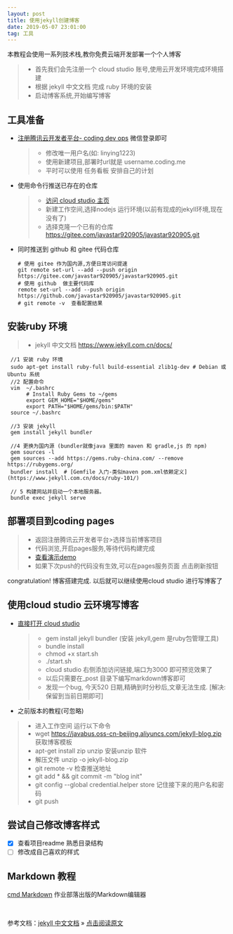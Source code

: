 ```yaml
---
layout: post
title: 使用jekyll创建博客
date: 2019-05-07 23:01:00 
tag: 工具
---
```


本教程会使用一系列技术栈,教你免费云端开发部署一个个人博客

> * 首先我们会先注册一个 cloud studio 账号,使用云开发环境完成环境搭建
> * 根据 jekyll  中文文档 完成 ruby 环境的安装
> * 启动博客系统,开始编写博客

## 工具准备
* [注册腾讯云开发者平台- coding dev ops](https://dev.tencent.com/login) 微信登录即可
  > * 修改唯一用户名(如: linying1223)
  > * 使用新建项目,部署时url就是 username.coding.me 
  > * 平时可以使用 任务看板 安排自己的计划
  
* 使用命令行推送已存在的仓库
  > * [访问 cloud studio 主页](https://javabus.cloudstudio.net/dashboard/workspace)
  > * 新建工作空间,选择nodejs 运行环境(以前有现成的jekyll环境,现在没有了)
  > * 选择克隆一个已有的仓库 https://gitee.com/javastar920905/javastar920905.git

* 同时推送到 github 和 gitee  代码仓库 
  ```
  # 使用 gitee 作为国内源,方便日常访问提速
  git remote set-url --add --push origin https://gitee.com/javastar920905/javastar920905.git 
  # 使用 github  做主要代码库 
  remote set-url --add --push origin https://github.com/javastar920905/javastar920905.git
  # git remote -v  查看配置结果
  ```
  

## 安装ruby 环境
  > * jekyll  中文文档  https://www.jekyll.com.cn/docs/

  ```
   //1 安装 ruby 环境
   sudo apt-get install ruby-full build-essential zlib1g-dev # Debian 或 Ubuntu 系统
   //2 配置命令
   vim  ~/.bashrc
        # Install Ruby Gems to ~/gems
        export GEM_HOME="$HOME/gems"
        export PATH="$HOME/gems/bin:$PATH"
   source ~/.bashrc

   //3 安装 jekyll
   gem install jekyll bundler

   //4 更换为国内源 (bundler就像java 里面的 maven 和 gradle,js 的 npm)
   gem sources -l 
   gem sources --add https://gems.ruby-china.com/ --remove https://rubygems.org/
   bundler install  # [Gemfile 入门-类似maven pom.xml依赖定义](https://www.jekyll.com.cn/docs/ruby-101/)

   // 5 构建网站并启动一个本地服务器。
   bundle exec jekyll serve        
  ```

##  部署项目到coding pages
  > * 返回注册腾讯云开发者平台>选择当前博客项目
  > * 代码浏览,开启pages服务,等待代码构建完成
  > * [查看演示demo](http://linying1223.coding.me)
  > * 如果下次push的代码没有生效,可以在pages服务页面 点击刷新按钮

congratulation! 博客搭建完成. 以后就可以继续使用cloud studio 进行写博客了

## 使用cloud studio 云环境写博客
* [直接打开 cloud studio ](https://studio.dev.tencent.com/dashboard/workspace)
  > * gem install jekyll bundler (安装 jekyll,gem 是ruby包管理工具)
  > * bundle install 
  > * chmod +x start.sh 
  > * ./start.sh 
  > * cloud studio 右侧添加访问链接,端口为3000 即可预览效果了
  > * 以后只需要在_post 目录下编写markdown博客即可
  > * 发现一个bug, 今天520 日期,精确到时分秒后,文章无法生成. [解决:保留到当前日期即可]

 * 之前版本的教程(可忽略) 
  > * 进入工作空间 运行以下命令
  > * wget https://javabus.oss-cn-beijing.aliyuncs.com/jekyll-blog.zip 获取博客模板
  > * apt-get install zip unzip 安装unzip 软件
  > * 解压文件 unzip -o jekyll-blog.zip
  > * git remote -v 检查推送地址
  > * git add * && git commit -m "blog init" 
  > * git config --global credential.helper store  记住接下来的用户名和密码
  > * git push 

## 尝试自己修改博客样式
- [x] 查看项目readme 熟悉目录结构
- [ ] 修改成自己喜欢的样式

## Markdown 教程
[cmd Markdown](https://www.zybuluo.com/mdeditor) 作业部落出版的Markdown编辑器 




<br>

参考文档：[jekyll  中文文档](https://www.jekyll.com.cn/docs/) » [点击阅读原文](https://www.jekyll.com.cn/docs/installation/)  
